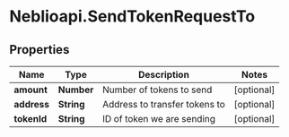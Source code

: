 # Neblioapi.SendTokenRequestTo

## Properties
Name | Type | Description | Notes
------------ | ------------- | ------------- | -------------
**amount** | **Number** | Number of tokens to send | [optional] 
**address** | **String** | Address to transfer tokens to | [optional] 
**tokenId** | **String** | ID of token we are sending | [optional] 


